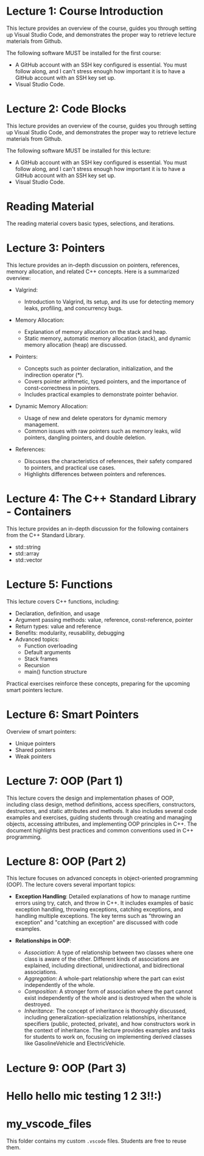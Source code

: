 # Lecture 1: Course Introduction

This lecture provides an overview of the course, guides you through setting up Visual Studio Code, and demonstrates the proper way to retrieve lecture materials from Github. 

The following software MUST be installed for the first course:

- A GitHub account with an SSH key configured is essential. You must follow along, and I can't stress enough how important it is to have a GitHub account with an SSH key set up.
- Visual Studio Code.

# Lecture 2: Code Blocks

This lecture provides an overview of the course, guides you through setting up Visual Studio Code, and demonstrates the proper way to retrieve lecture materials from Github.

The following software MUST be installed for this lecture:

- A GitHub account with an SSH key configured is essential. You must follow along, and I can't stress enough how important it is to have a GitHub account with an SSH key set up.
- Visual Studio Code.

# Reading Material

The reading material covers basic types, selections, and iterations.

# Lecture 3: Pointers

This lecture provides an in-depth discussion on pointers, references, memory allocation, and related C++ concepts. Here is a summarized overview:

* Valgrind:
    * Introduction to Valgrind, its setup, and its use for detecting memory leaks, profiling, and concurrency bugs.

* Memory Allocation:
    * Explanation of memory allocation on the stack and heap.
    * Static memory, automatic memory allocation (stack), and dynamic memory allocation (heap) are discussed.

* Pointers:
    - Concepts such as pointer declaration, initialization, and the indirection operator (*).
    - Covers pointer arithmetic, typed pointers, and the importance of const-correctness in pointers.
    - Includes practical examples to demonstrate pointer behavior.

* Dynamic Memory Allocation:

    * Usage of new and delete operators for dynamic memory management.
    * Common issues with raw pointers such as memory leaks, wild pointers, dangling pointers, and double deletion.

* References:
    * Discusses the characteristics of references, their safety compared to pointers, and practical use cases.
    * Highlights differences between pointers and references.

# Lecture 4: The C++ Standard Library - Containers

This lecture provides an in-depth discussion for the following containers from the C++ Standard Library.
  - std::string
  - std::array
  - std::vector

# Lecture 5: Functions

This lecture covers C++ functions, including:

  - Declaration, definition, and usage
  - Argument passing methods: value, reference, const-reference, pointer
  - Return types: value and reference
  - Benefits: modularity, reusability, debugging
  - Advanced topics:
    - Function overloading
    - Default arguments
    - Stack frames
    - Recursion
    - main() function structure

Practical exercises reinforce these concepts, preparing for the upcoming smart pointers lecture.

# Lecture 6: Smart Pointers

Overview of smart pointers:

  - Unique pointers
  - Shared pointers
  - Weak pointers

# Lecture 7: OOP (Part 1)

This lecture covers the design and implementation phases of OOP, including class design, method definitions, access specifiers, constructors, destructors, and static attributes and methods. It also includes several code examples and exercises, guiding students through creating and managing objects, accessing attributes, and implementing OOP principles in C++. The document highlights best practices and common conventions used in C++ programming.

# Lecture 8: OOP (Part 2)

This lecture focuses on advanced concepts in object-oriented programming (OOP). The lecture covers several important topics:

  - **Exception Handling**: Detailed explanations of how to manage runtime errors using try, catch, and throw in C++. It includes examples of basic exception handling, throwing exceptions, catching exceptions, and handling multiple exceptions. The key terms such as "throwing an exception" and "catching an exception" are discussed with code examples.

  - **Relationships in OOP**:
    - *Association*: A type of relationship between two classes where one class is aware of the other. Different kinds of associations are explained, including directional, unidirectional, and bidirectional associations.
    - *Aggregation*: A whole-part relationship where the part can exist independently of the whole.
    - *Composition*: A stronger form of association where the part cannot exist independently of the whole and is destroyed when the whole is destroyed.
    - *Inheritance*: The concept of inheritance is thoroughly discussed, including generalization-specialization relationships, inheritance specifiers (public, protected, private), and how constructors work in the context of inheritance. The lecture provides examples and tasks for students to work on, focusing on implementing derived classes like GasolineVehicle and ElectricVehicle.

# Lecture 9: OOP (Part 3)

# Hello hello mic testing 1 2 3!!:)

# my_vscode_files

This folder contains my custom `.vscode` files. Students are free to reuse them.
